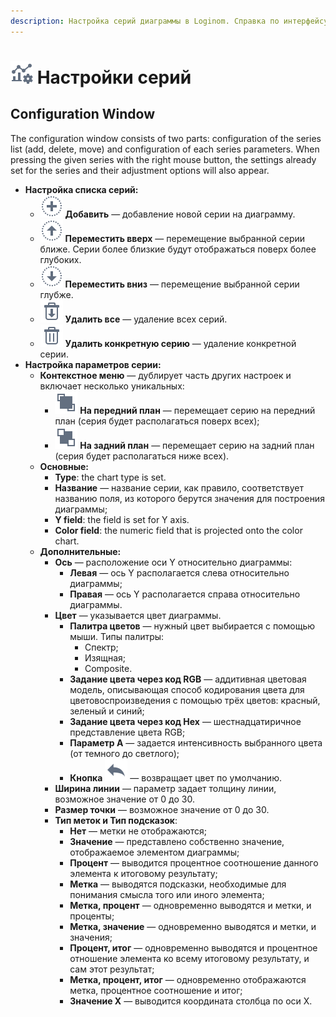 ```yaml
---
description: Настройка серий диаграммы в Loginom. Справка по интерфейсу. Настройка списка и параметров серии. Установка различных форматов для отображений серий.
---
```

# ![](./../../images/icons/common/toolbar-controls/tune-chart_default.svg) Настройки серий

## Configuration Window

The configuration window consists of two parts: configuration of the series list (add, delete, move) and configuration of each series parameters. When pressing the given series with the right mouse button, the settings already set for the series and their adjustment options will also appear.

* **Настройка списка серий:**
   * ![](./../../images/icons/common/toolbar-controls/plus_default.svg) **Добавить** — добавление новой серии на диаграмму.
   * ![](./../../images/icons/common/toolbar-controls/moveup_default.svg) **Переместить вверх** — перемещение выбранной серии ближе. Серии более близкие будут отображаться поверх более глубоких.
   * ![](./../../images/icons/common/toolbar-controls/movedown_default.svg) **Переместить вниз** — перемещение выбранной серии глубже.
   * ![](./../../images/icons/common/toolbar-controls/delete-all_default.svg) **Удалить все** — удаление всех серий.
   * ![](./../../images/icons/common/toolbar-controls/delete_default.svg) **Удалить конкретную серию** — удаление конкретной серии.
* **Настройка параметров серии:**
   * **Контекстное меню** — дублирует часть других настроек и включает несколько уникальных:
      * ![](./../../images/icons/common/toolbar-controls/move-first_default.svg) **На передний план** — перемещает серию на передний план (серия будет располагаться поверх всех);
      * ![](./../../images/icons/common/toolbar-controls/move-last_default.svg) **На задний план** — перемещает серию на задний план (серия будет располагаться ниже всех).
   * **Основные:**
      * **Type**: the chart type is set.
      * **Название** — название серии, как правило, соответствует названию поля, из которого берутся значения для построения диаграммы;
      * **Y field**: the field is set for Y axis.
      * **Color field**: the numeric field that is projected onto the color chart.
   * **Дополнительные:**
      * **Ось** — расположение оси Y относительно диаграммы:
         * **Левая** — ось Y располагается слева относительно диаграммы;
         * **Правая** — ось Y располагается справа относительно диаграммы.
      * **Цвет** — указывается цвет диаграммы.
         * **Палитра цветов** — нужный цвет выбирается с помощью мыши. Типы палитры:
            * Спектр;
            * Изящная;
            * Composite.
         * **Задание цвета через код RGB** — аддитивная цветовая модель, описывающая способ кодирования цвета для цветовоспроизведения с помощью трёх цветов: красный, зеленый и синий;
         * **Задание цвета через код Hex** — шестнадцатиричное представление цвета RGB;
         * **Параметр A** — задается интенсивность выбранного цвета (от темного до светлого);
         * **Кнопка** ![](./../../images/icons/common/toolbar-controls/undo_default.svg) — возвращает цвет по умолчанию.
      * **Ширина линии** — параметр задает толщину линии, возможное значение от 0 до 30.
      * **Размер точки** — возможное значение от 0 до 30.
      * **Тип меток и Тип подсказок**:
         * **Нет** — метки не отображаются;
         * **Значение** — представлено собственно значение, отображаемое элементом диаграммы;
         * **Процент** — выводится процентное соотношение данного элемента к итоговому результату;
         * **Метка** — выводятся подсказки, необходимые для понимания смысла того или иного элемента;
         * **Метка, процент** — одновременно выводятся и метки, и проценты;
         * **Метка, значение** — одновременно выводятся и метки, и значения;
         * **Процент, итог** — одновременно выводятся и процентное отношение элемента ко всему итоговому результату, и сам этот результат;
         * **Метка, процент, итог** — одновременно отображаются метка, процентное соотношение и итог;
         * **Значение X** — выводится координата столбца по оси X.
